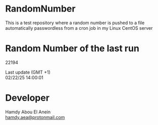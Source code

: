 # RandomNumber    
This is a test repository where a random number is pushed to a file automatically passwordless from a cron job in my Linux CentOS server    
# Random Number of the last run   
22194
      
Last update (GMT +1)    
02/22/25 14:00:01
# Developer    
Hamdy Abou El Anein   
hamdy.aea@protonmail.com
